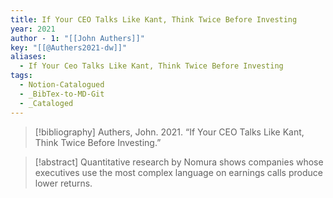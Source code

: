 ```yaml
---
title: If Your CEO Talks Like Kant, Think Twice Before Investing
year: 2021
author - 1: "[[John Authers]]"
key: "[[@Authers2021-dw]]"
aliases:
  - If Your Ceo Talks Like Kant, Think Twice Before Investing
tags:
  - Notion-Catalogued
  - _BibTex-to-MD-Git
  - _Cataloged
---
```


> [!bibliography]
> Authers, John. 2021. “If Your CEO Talks Like Kant, Think Twice Before Investing.” 

> [!abstract]
> Quantitative research by Nomura shows companies whose executives use the most complex language on earnings calls produce lower returns.